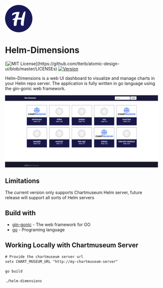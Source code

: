 <img src="./static/img/icons/apple-touch-icon.png" height="90" width="90">

# Helm-Dimensions

[![MIT License](https://img.shields.io/apm/l/atomic-design-ui.svg?)](https://github.com/tterb/atomic-design-ui/blob/master/LICENSEs)
[![Version](https://badge.fury.io/gh/tterb%2FHyde.svg)](https://badge.fury.io/gh/tterb%2FHyde)

Helm-Dimensions is a web UI dashboard to visualize and manage charts in your Helm repo server. The application is fully written in go language using the gin-gonic web framework.

<img src="./docs/dashboard2.PNG">

## Limitations
The current version only supports Chartmuseum Helm server, future release will support all sorts of Helm servers

## Build with

* [gin-gonic](https://gin-gonic.com/) - The web framework for GO
* [go](https://golang.org/) - Programing language

## Working Locally with Chartmuseum Server
```
# Provide the chartmuseum server url
setx CHART_MUSEUM_URL "http://my-chartmuseum-server"

go build

./helm-dimensions
```
